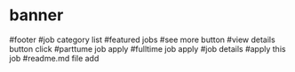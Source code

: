 # banner
#footer
#job category list
#featured jobs
#see more button
#view details button click
#parttume job apply
#fulltime job apply
#job details
#apply this job
#readme.md file add